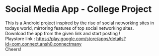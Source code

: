 # Social Media App - College Project
This is a Android project inspired by the rise of social networking sites in todays world, mirroring features of top social networking sites. <br />
Download the app from the given link and start posting ! <br />
Playstore link : https://play.google.com/store/apps/details?id=com.connect.ansh0.connectmany <br />
Cheers!
